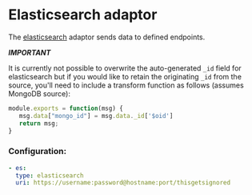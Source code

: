 # Elasticsearch adaptor

The [elasticsearch](https://www.elastic.co/) adaptor sends data to defined endpoints.

***IMPORTANT***

It is currently not possible to overwrite the auto-generated `_id` field for elasticsearch but if you would like to retain
the originating `_id` from the source, you'll need to include a transform function as follows (assumes MongoDB source):

```javascript
module.exports = function(msg) {
   msg.data["mongo_id"] = msg.data._id['$oid']
   return msg;
}
```

### Configuration:
```yaml
- es:
  type: elasticsearch
  uri: https://username:password@hostname:port/thisgetsignored
```
